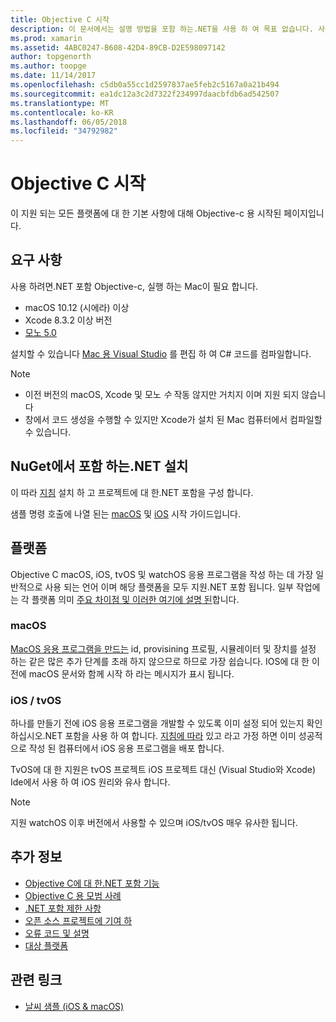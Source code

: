 ```yaml
---
title: Objective C 시작
description: 이 문서에서는 설명 방법을 포함 하는.NET을 사용 하 여 목표 없습니다. 사용 시작 요구 사항, NuGet에서 지원 되는 플랫폼을 포함 하는.NET 설치에 대해 설명 합니다.
ms.prod: xamarin
ms.assetid: 4ABC0247-B608-42D4-89CB-D2E598097142
author: topgenorth
ms.author: toopge
ms.date: 11/14/2017
ms.openlocfilehash: c5db0a55cc1d2597837ae5feb2c5167a0a21b494
ms.sourcegitcommit: ea1dc12a3c2d7322f234997daacbfdb6ad542507
ms.translationtype: MT
ms.contentlocale: ko-KR
ms.lasthandoff: 06/05/2018
ms.locfileid: "34792982"
---
```

# <a name="getting-started-with-objective-c"></a>Objective C 시작

이 지원 되는 모든 플랫폼에 대 한 기본 사항에 대해 Objective-c 용 시작된 페이지입니다.

## <a name="requirements"></a>요구 사항

사용 하려면.NET 포함 Objective-c, 실행 하는 Mac이 필요 합니다.

* macOS 10.12 (시에라) 이상
* Xcode 8.3.2 이상 버전
* [모노 5.0](http://www.mono-project.com/download/)

설치할 수 있습니다 [Mac 용 Visual Studio](https://www.visualstudio.com/vs/visual-studio-mac/) 를 편집 하 여 C# 코드를 컴파일합니다.

> [!NOTE]
> * 이전 버전의 macOS, Xcode 및 모노 _수_ 작동 않지만 거치지 이며 지원 되지 않습니다
> * 창에서 코드 생성을 수행할 수 있지만 Xcode가 설치 된 Mac 컴퓨터에서 컴파일할 수 있습니다.

## <a name="installing-net-embedding-from-nuget"></a>NuGet에서 포함 하는.NET 설치

이 따라 [지침](~/tools/dotnet-embedding/get-started/install/install.md) 설치 하 고 프로젝트에 대 한.NET 포함을 구성 합니다.

샘플 명령 호출에 나열 된는 [macOS](~/tools/dotnet-embedding/get-started/objective-c/macos.md) 및 [iOS](~/tools/dotnet-embedding/get-started/objective-c/ios.md) 시작 가이드입니다.

## <a name="platforms"></a>플랫폼

Objective C macOS, iOS, tvOS 및 watchOS 응용 프로그램을 작성 하는 데 가장 일반적으로 사용 되는 언어 이며 해당 플랫폼을 모두 지원.NET 포함 됩니다. 일부 작업에는 각 플랫폼 의미 [주요 차이점 및 이러한 여기에 설명 된](~/tools/dotnet-embedding/objective-c/platforms.md)합니다.

### <a name="macos"></a>macOS

[MacOS 응용 프로그램을 만드는](~/tools/dotnet-embedding/get-started/objective-c/macos.md) id, provisining 프로필, 시뮬레이터 및 장치를 설정 하는 같은 많은 추가 단계를 초래 하지 않으므로 하므로 가장 쉽습니다. IOS에 대 한 이전에 macOS 문서와 함께 시작 하 라는 메시지가 표시 됩니다.

### <a name="ios--tvos"></a>iOS / tvOS

하나를 만들기 전에 iOS 응용 프로그램을 개발할 수 있도록 이미 설정 되어 있는지 확인 하십시오.NET 포함을 사용 하 여 합니다. [지침에 따라](~/tools/dotnet-embedding/get-started/objective-c/ios.md) 있고 라고 가정 하면 이미 성공적으로 작성 된 컴퓨터에서 iOS 응용 프로그램을 배포 합니다.

TvOS에 대 한 지원은 tvOS 프로젝트 iOS 프로젝트 대신 (Visual Studio와 Xcode) Ide에서 사용 하 여 iOS 원리와 유사 합니다.

> [!NOTE]
> 지원 watchOS 이후 버전에서 사용할 수 있으며 iOS/tvOS 매우 유사한 됩니다.

## <a name="further-reading"></a>추가 정보

* [Objective C에 대 한.NET 포함 기능](~/tools/dotnet-embedding/objective-c/index.md)
* [Objective C 용 모범 사례](~/tools/dotnet-embedding/objective-c/best-practices.md)
* [.NET 포함 제한 사항](~/tools/dotnet-embedding/limitations.md)
* [오픈 소스 프로젝트에 기여 하](https://github.com/mono/Embeddinator-4000/blob/master/Contributing.md)
* [오류 코드 및 설명](~/tools/dotnet-embedding/errors.md)
* [대상 플랫폼](~/tools/dotnet-embedding/objective-c/platforms.md)

## <a name="related-links"></a>관련 링크

- [날씨 샘플 (iOS & macOS)](https://github.com/jamesmontemagno/embeddinator-weather)
